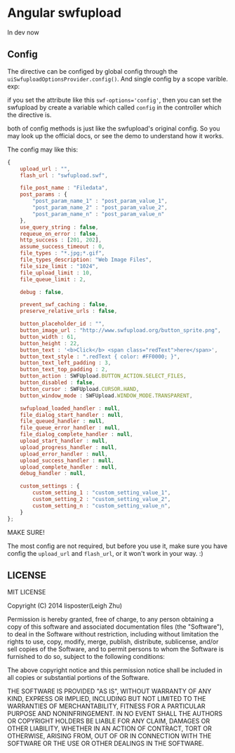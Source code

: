 # Angular swfupload


In dev now




## Config

The directive can be configed by global config through the `uiSwfuploadOptionsProvider.config()`. And single config by a scope varible. exp:

if you set the attribute like this `swf-options='config'`, then you can set the swfupload by create a variable which called `config` in the controller which the directive is.

both of config methods is just like the swfupload's original config. So you may look up the official docs, or see the demo to understand how it works.

The config may like this:

```js
{
    upload_url : "",
    flash_url : "swfupload.swf",

    file_post_name : "Filedata",
    post_params : {
        "post_param_name_1" : "post_param_value_1",
        "post_param_name_2" : "post_param_value_2",
        "post_param_name_n" : "post_param_value_n"
    },
    use_query_string : false,
    requeue_on_error : false,
    http_success : [201, 202],
    assume_success_timeout : 0,
    file_types : "*.jpg;*.gif",
    file_types_description: "Web Image Files",
    file_size_limit : "1024",
    file_upload_limit : 10,
    file_queue_limit : 2,

    debug : false,

    prevent_swf_caching : false,
    preserve_relative_urls : false,

    button_placeholder_id : "",
    button_image_url : "http://www.swfupload.org/button_sprite.png",
    button_width : 61,
    button_height : 22,
    button_text : '<b>Click</b> <span class="redText">here</span>',
    button_text_style : ".redText { color: #FF0000; }",
    button_text_left_padding : 3,
    button_text_top_padding : 2,
    button_action : SWFUpload.BUTTON_ACTION.SELECT_FILES,
    button_disabled : false,
    button_cursor : SWFUpload.CURSOR.HAND,
    button_window_mode : SWFUpload.WINDOW_MODE.TRANSPARENT,

    swfupload_loaded_handler : null,
    file_dialog_start_handler : null,
    file_queued_handler : null,
    file_queue_error_handler : null,
    file_dialog_complete_handler : null,
    upload_start_handler : null,
    upload_progress_handler : null,
    upload_error_handler : null,
    upload_success_handler : null,
    upload_complete_handler : null,
    debug_handler : null,

    custom_settings : {
        custom_setting_1 : "custom_setting_value_1",
        custom_setting_2 : "custom_setting_value_2",
        custom_setting_n : "custom_setting_value_n",
    }
};
```

MAKE SURE!

The most config are not required, but before you use it, make sure you have config the `upload_url` and `flash_url`, or it won't work in your way. :)



## LICENSE

MIT LICENSE

Copyright (C) 2014 lisposter(Leigh Zhu)

Permission is hereby granted, free of charge, to any person obtaining a copy of this software and associated documentation files (the "Software"), to deal in the Software without restriction, including without limitation the rights to use, copy, modify, merge, publish, distribute, sublicense, and/or sell copies of the Software, and to permit persons to whom the Software is furnished to do so, subject to the following conditions:

The above copyright notice and this permission notice shall be included in all copies or substantial portions of the Software.

THE SOFTWARE IS PROVIDED "AS IS", WITHOUT WARRANTY OF ANY KIND, EXPRESS OR IMPLIED, INCLUDING BUT NOT LIMITED TO THE WARRANTIES OF MERCHANTABILITY, FITNESS FOR A PARTICULAR PURPOSE AND NONINFRINGEMENT. IN NO EVENT SHALL THE AUTHORS OR COPYRIGHT HOLDERS BE LIABLE FOR ANY CLAIM, DAMAGES OR OTHER LIABILITY, WHETHER IN AN ACTION OF CONTRACT, TORT OR OTHERWISE, ARISING FROM, OUT OF OR IN CONNECTION WITH THE SOFTWARE OR THE USE OR OTHER DEALINGS IN THE SOFTWARE.
